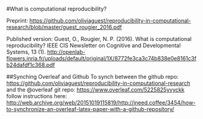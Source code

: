 #What is computational reproducibility?

Preprint: https://github.com/oliviaguest/reproducibility-in-computational-research/blob/master/guest_rougier_2016.pdf 

Published version: Guest, O., Rougier, N. P. (2016). What is computational reproducibility? IEEE CIS Newsletter on Cognitive and Developmental Systems, 13 (1). http://openlab-flowers.inria.fr/uploads/default/original/1X/8772fe3ca3c74b838e0e8161c3fb24dafdf1c368.pdf

##Synching Overleaf and Github
To synch between the github repo: https://github.com/oliviaguest/reproducibility-in-computational-research
and the @overleaf git repo: https://www.overleaf.com/5225825yvyckk
follow instructions here: http://web.archive.org/web/20151019115819/http://ineed.coffee/3454/how-to-synchronize-an-overleaf-latex-paper-with-a-github-repository/
